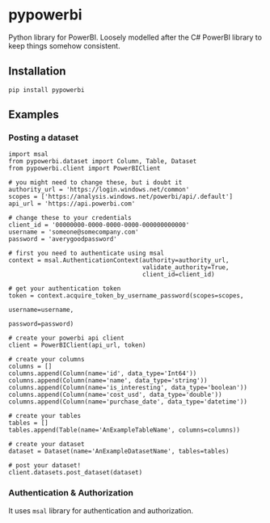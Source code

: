 # pypowerbi

Python library for PowerBI. Loosely modelled after the C# PowerBI library to keep things somehow consistent.

## Installation

```
pip install pypowerbi
```

## Examples

### Posting a dataset

```
import msal
from pypowerbi.dataset import Column, Table, Dataset
from pypowerbi.client import PowerBIClient

# you might need to change these, but i doubt it
authority_url = 'https://login.windows.net/common'
scopes = ['https://analysis.windows.net/powerbi/api/.default']
api_url = 'https://api.powerbi.com'

# change these to your credentials
client_id = '00000000-0000-0000-0000-000000000000'
username = 'someone@somecompany.com'
password = 'averygoodpassword'

# first you need to authenticate using msal
context = msal.AuthenticationContext(authority=authority_url,
                                     validate_authority=True,
                                     client_id=client_id)

# get your authentication token
token = context.acquire_token_by_username_password(scopes=scopes,
                                                     username=username,
                                                     password=password)

# create your powerbi api client
client = PowerBIClient(api_url, token)

# create your columns
columns = []
columns.append(Column(name='id', data_type='Int64'))
columns.append(Column(name='name', data_type='string'))
columns.append(Column(name='is_interesting', data_type='boolean'))
columns.append(Column(name='cost_usd', data_type='double'))
columns.append(Column(name='purchase_date', data_type='datetime'))

# create your tables
tables = []
tables.append(Table(name='AnExampleTableName', columns=columns))

# create your dataset
dataset = Dataset(name='AnExampleDatasetName', tables=tables)

# post your dataset!
client.datasets.post_dataset(dataset)
```

### Authentication & Authorization

It uses `msal` library for authentication and authorization.